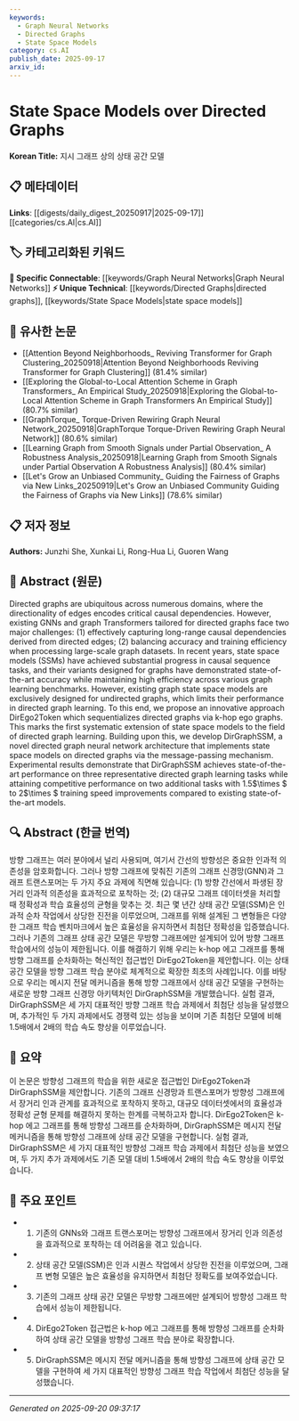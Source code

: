 ```yaml
---
keywords:
  - Graph Neural Networks
  - Directed Graphs
  - State Space Models
category: cs.AI
publish_date: 2025-09-17
arxiv_id:
---
```


<!-- KEYWORD_LINKING_METADATA:
{
  "processed_timestamp": "2025-09-22 22:45:18.675427",
  "vocabulary_version": "1.0",
  "selected_keywords": [
    "Graph Neural Networks",
    "Directed Graphs",
    "State Space Models"
  ],
  "rejected_keywords": [
    "Transformer Architecture"
  ],
  "similarity_scores": {
    "Graph Neural Networks": 0.8,
    "Directed Graphs": 0.77,
    "State Space Models": 0.78
  },
  "extraction_method": "AI_prompt_based",
  "budget_applied": true
}
-->

# State Space Models over Directed Graphs

**Korean Title:** 지시 그래프 상의 상태 공간 모델

## 📋 메타데이터

**Links**: [[digests/daily_digest_20250917|2025-09-17]]       [[categories/cs.AI|cs.AI]]

## 🏷️ 카테고리화된 키워드
**🔗 Specific Connectable**: [[keywords/Graph Neural Networks|Graph Neural Networks]]
**⚡ Unique Technical**: [[keywords/Directed Graphs|directed graphs]], [[keywords/State Space Models|state space models]]

## 🔗 유사한 논문
- [[Attention Beyond Neighborhoods_ Reviving Transformer for Graph Clustering_20250918|Attention Beyond Neighborhoods Reviving Transformer for Graph Clustering]] (81.4% similar)
- [[Exploring the Global-to-Local Attention Scheme in Graph Transformers_ An Empirical Study_20250918|Exploring the Global-to-Local Attention Scheme in Graph Transformers An Empirical Study]] (80.7% similar)
- [[GraphTorque_ Torque-Driven Rewiring Graph Neural Network_20250918|GraphTorque Torque-Driven Rewiring Graph Neural Network]] (80.6% similar)
- [[Learning Graph from Smooth Signals under Partial Observation_ A Robustness Analysis_20250918|Learning Graph from Smooth Signals under Partial Observation A Robustness Analysis]] (80.4% similar)
- [[Let's Grow an Unbiased Community_ Guiding the Fairness of Graphs via New Links_20250919|Let's Grow an Unbiased Community Guiding the Fairness of Graphs via New Links]] (78.6% similar)

## 📋 저자 정보

**Authors:** Junzhi She, Xunkai Li, Rong-Hua Li, Guoren Wang

## 📄 Abstract (원문)

Directed graphs are ubiquitous across numerous domains, where the
directionality of edges encodes critical causal dependencies. However, existing
GNNs and graph Transformers tailored for directed graphs face two major
challenges: (1) effectively capturing long-range causal dependencies derived
from directed edges; (2) balancing accuracy and training efficiency when
processing large-scale graph datasets. In recent years, state space models
(SSMs) have achieved substantial progress in causal sequence tasks, and their
variants designed for graphs have demonstrated state-of-the-art accuracy while
maintaining high efficiency across various graph learning benchmarks. However,
existing graph state space models are exclusively designed for undirected
graphs, which limits their performance in directed graph learning. To this end,
we propose an innovative approach DirEgo2Token which sequentializes directed
graphs via k-hop ego graphs. This marks the first systematic extension of state
space models to the field of directed graph learning. Building upon this, we
develop DirGraphSSM, a novel directed graph neural network architecture that
implements state space models on directed graphs via the message-passing
mechanism. Experimental results demonstrate that DirGraphSSM achieves
state-of-the-art performance on three representative directed graph learning
tasks while attaining competitive performance on two additional tasks with
1.5$\times $ to 2$\times $ training speed improvements compared to existing
state-of-the-art models.

## 🔍 Abstract (한글 번역)

방향 그래프는 여러 분야에서 널리 사용되며, 여기서 간선의 방향성은 중요한 인과적 의존성을 암호화합니다. 그러나 방향 그래프에 맞춰진 기존의 그래프 신경망(GNN)과 그래프 트랜스포머는 두 가지 주요 과제에 직면해 있습니다: (1) 방향 간선에서 파생된 장거리 인과적 의존성을 효과적으로 포착하는 것; (2) 대규모 그래프 데이터셋을 처리할 때 정확성과 학습 효율성의 균형을 맞추는 것. 최근 몇 년간 상태 공간 모델(SSM)은 인과적 순차 작업에서 상당한 진전을 이루었으며, 그래프를 위해 설계된 그 변형들은 다양한 그래프 학습 벤치마크에서 높은 효율성을 유지하면서 최첨단 정확성을 입증했습니다. 그러나 기존의 그래프 상태 공간 모델은 무방향 그래프에만 설계되어 있어 방향 그래프 학습에서의 성능이 제한됩니다. 이를 해결하기 위해 우리는 k-hop 에고 그래프를 통해 방향 그래프를 순차화하는 혁신적인 접근법인 DirEgo2Token을 제안합니다. 이는 상태 공간 모델을 방향 그래프 학습 분야로 체계적으로 확장한 최초의 사례입니다. 이를 바탕으로 우리는 메시지 전달 메커니즘을 통해 방향 그래프에서 상태 공간 모델을 구현하는 새로운 방향 그래프 신경망 아키텍처인 DirGraphSSM을 개발했습니다. 실험 결과, DirGraphSSM은 세 가지 대표적인 방향 그래프 학습 과제에서 최첨단 성능을 달성했으며, 추가적인 두 가지 과제에서도 경쟁력 있는 성능을 보이며 기존 최첨단 모델에 비해 1.5배에서 2배의 학습 속도 향상을 이루었습니다.

## 📝 요약

이 논문은 방향성 그래프의 학습을 위한 새로운 접근법인 DirEgo2Token과 DirGraphSSM을 제안합니다. 기존의 그래프 신경망과 트랜스포머가 방향성 그래프에서 장거리 인과 관계를 효과적으로 포착하지 못하고, 대규모 데이터셋에서의 효율성과 정확성 균형 문제를 해결하지 못하는 한계를 극복하고자 합니다. DirEgo2Token은 k-hop 에고 그래프를 통해 방향성 그래프를 순차화하며, DirGraphSSM은 메시지 전달 메커니즘을 통해 방향성 그래프에 상태 공간 모델을 구현합니다. 실험 결과, DirGraphSSM은 세 가지 대표적인 방향성 그래프 학습 과제에서 최첨단 성능을 보였으며, 두 가지 추가 과제에서도 기존 모델 대비 1.5배에서 2배의 학습 속도 향상을 이루었습니다.

## 🎯 주요 포인트

- 1. 기존의 GNNs와 그래프 트랜스포머는 방향성 그래프에서 장거리 인과 의존성을 효과적으로 포착하는 데 어려움을 겪고 있습니다.

- 2. 상태 공간 모델(SSM)은 인과 시퀀스 작업에서 상당한 진전을 이루었으며, 그래프 변형 모델은 높은 효율성을 유지하면서 최첨단 정확도를 보여주었습니다.

- 3. 기존의 그래프 상태 공간 모델은 무방향 그래프에만 설계되어 방향성 그래프 학습에서 성능이 제한됩니다.

- 4. DirEgo2Token 접근법은 k-hop 에고 그래프를 통해 방향성 그래프를 순차화하여 상태 공간 모델을 방향성 그래프 학습 분야로 확장합니다.

- 5. DirGraphSSM은 메시지 전달 메커니즘을 통해 방향성 그래프에 상태 공간 모델을 구현하여 세 가지 대표적인 방향성 그래프 학습 작업에서 최첨단 성능을 달성했습니다.

---

*Generated on 2025-09-20 09:37:17*